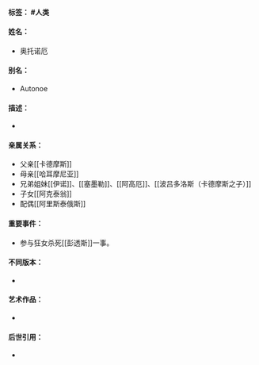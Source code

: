 #### 标签： #人类
#### 姓名：
- 奥托诺厄
#### 别名：
- Autonoe
#### 描述：
- 
#### 亲属关系：
- 父亲[[卡德摩斯]]
- 母亲[[哈耳摩尼亚]]
- 兄弟姐妹[[伊诺]]、[[塞墨勒]]、[[阿高厄]]、[[波吕多洛斯（卡德摩斯之子）]]
- 子女[[阿克泰翁]]
- 配偶[[阿里斯泰俄斯]]
#### 重要事件：
- 参与狂女杀死[[彭透斯]]一事。
#### 不同版本：
- 
#### 艺术作品：
- 
#### 后世引用：
- 